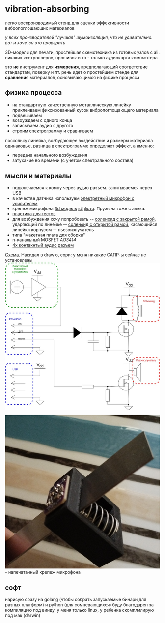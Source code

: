 # vibration-absorbing

легко воспроизводимый стенд для оценки эффективности вибропоглощающих материалов

*у всех производителей "лучшая" шумоизоляция, что не удивительно. вот и хочется это проверить*

3D-модели для печати, простейшая схемотехника из готовых узлов с ali. никаких контроллеров, прошивок и тп - только аудиокарта компьютера

это **не** инструмент для **измерения**, предполагающий соответствие стандартам, поверку и пт. речь идет о простейшем стенде для **сравнения** материалов, основывающимся на физике процесса  

## физика процесса

- на стандартную качественную металлическую линейку приклеиваем фиксированный кусок вибропоглощающего материала
- подвешиваем
- возбуждаем с одного конца
- записываем аудио с другого
- строим [спектрограмму](https://ru.wikipedia.org/wiki/%D0%A1%D0%BF%D0%B5%D0%BA%D1%82%D1%80%D0%BE%D0%B3%D1%80%D0%B0%D0%BC%D0%BC%D0%B0) и сравниваем

поскольку линейка, возбудающее воздействие и размеры материала одинаковые, разница в спектрограмме определяет эффект, а именно:
- передача начального возбуждения
- затухание во времени (с учетом спектрального состава)

## мысли и материалы

- подключаемся к компу через аудио разъем. запитываемся через USB
- в качестве датчика изпользуем [электретный микрофон с усилителем](https://aliexpress.ru/item/32729363317.html?spm=a2g2w.orderdetail.0.0.7df34aa6HsUqV3&sku_id=61285789691)
- крепеж микрофона [3d модель](3d/mic-mount.scad) [stl](3d/mic-mount.stl) [фото](mic-mount.jpg). Пружина тоже с алика.
- [пластина для тестов](https://www.vseinstrumenti.ru/product/blestyaschaya-metallicheskaya-linejka-300mm-enkor-10851-1269276/) 
- для возбуждения хочу попробовать
-- [соленоид с закрытой рамой](https://aliexpress.ru/item/1005004820509005.html?spm=a2g2w.orderdetail.0.0.16c64aa6WpV2FG&sku_id=12000030612744837), ударяющий по линейке
-- [соленоид с открытой рамой](https://aliexpress.ru/item/1005003598549089.html?spm=a2g2w.orderdetail.0.0.49a14aa6APhDcR&sku_id=12000030405384012), касающийся линейки корпусом
-- пьезоизлучатель
- [типа "макетная плата для сборки"](https://aliexpress.ru/item/1005006687101923.html?sku_id=12000038016344681&spm=a2g2w.productlist.search_results.5.353c1d74pm2CIm)
- n-канальный MOSFET *AO3414*
- [4х контакнтый аудио разъем](https://www.vseinstrumenti.ru/product/razem-audio-video-pro-legend-3-5mm-shteker-4-kontakta-metall-na-kabel-pl2108-6253483/)

[Схема.](sch.drawio) Накидал в drawio, сори: у меня никакие САПР-ы сейчас не установлены
![Схема](sch.jpg) 

![Первые шаги](mic-mount.jpg) - напечатанный крепеж микрофона
## софт

нарисую сразу на golang (чтобы собрать запускаемые бинари для разных платформ) и python (для сомневающихся)
буду благодарен за компиляцию под винду: у меня только linux, у ребенка скомплилирую под мак (darwin)


